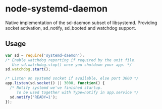 # node-systemd-daemon

Native implementation of the sd-daemon subset of libsystemd. Providing socket activation, sd\_notify, sd\_booted and watchdog support.

## Usage

```javascript
var sd = require('systemd-daemon');
/* Enable watchdog reporting if required by the unit file.
   Use sd.watchdog.stop() once you shutdown your app. */
sd.watchdog.start();

/* Listen on systemd socket if available, else port 3000 */
app.listen(sd.socket() || 3000, function() {
  /* Notify systemd we've finished startup.
     To be used together with Type=notify in app.service */
  sd.notify('READY=1');
});

